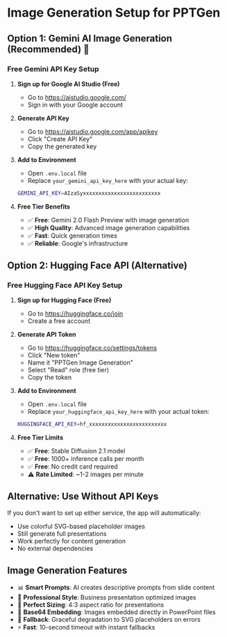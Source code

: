 # Image Generation Setup for PPTGen

## Option 1: Gemini AI Image Generation (Recommended) 🌟

### Free Gemini API Key Setup
1. **Sign up for Google AI Studio (Free)**
   - Go to https://aistudio.google.com/
   - Sign in with your Google account

2. **Generate API Key**
   - Go to https://aistudio.google.com/app/apikey
   - Click "Create API Key"
   - Copy the generated key

3. **Add to Environment**
   - Open `.env.local` file
   - Replace `your_gemini_api_key_here` with your actual key:
   ```bash
   GEMINI_API_KEY=AIzaSyxxxxxxxxxxxxxxxxxxxxxxxxx
   ```

4. **Free Tier Benefits**
   - ✅ **Free**: Gemini 2.0 Flash Preview with image generation
   - ✅ **High Quality**: Advanced image generation capabilities
   - ✅ **Fast**: Quick generation times
   - ✅ **Reliable**: Google's infrastructure

## Option 2: Hugging Face API (Alternative)

### Free Hugging Face API Key Setup
1. **Sign up for Hugging Face (Free)**
   - Go to https://huggingface.co/join
   - Create a free account

2. **Generate API Token**
   - Go to https://huggingface.co/settings/tokens
   - Click "New token"
   - Name it "PPTGen Image Generation" 
   - Select "Read" role (free tier)
   - Copy the token

3. **Add to Environment**
   - Open `.env.local` file
   - Replace `your_huggingface_api_key_here` with your actual token:
   ```bash
   HUGGINGFACE_API_KEY=hf_xxxxxxxxxxxxxxxxxxxxxxxxx
   ```

4. **Free Tier Limits**
   - ✅ **Free**: Stable Diffusion 2.1 model
   - ✅ **Free**: 1000+ inference calls per month
   - ✅ **Free**: No credit card required
   - ⚠️ **Rate Limited**: ~1-2 images per minute

## Alternative: Use Without API Keys
If you don't want to set up either service, the app will automatically:
- Use colorful SVG-based placeholder images
- Still generate full presentations
- Work perfectly for content generation
- No external dependencies

## Image Generation Features
- 📊 **Smart Prompts**: AI creates descriptive prompts from slide content
- 🎨 **Professional Style**: Business presentation optimized images
- 📐 **Perfect Sizing**: 4:3 aspect ratio for presentations
- 💾 **Base64 Embedding**: Images embedded directly in PowerPoint files
- 🔄 **Fallback**: Graceful degradation to SVG placeholders on errors
- ⚡ **Fast**: 10-second timeout with instant fallbacks
